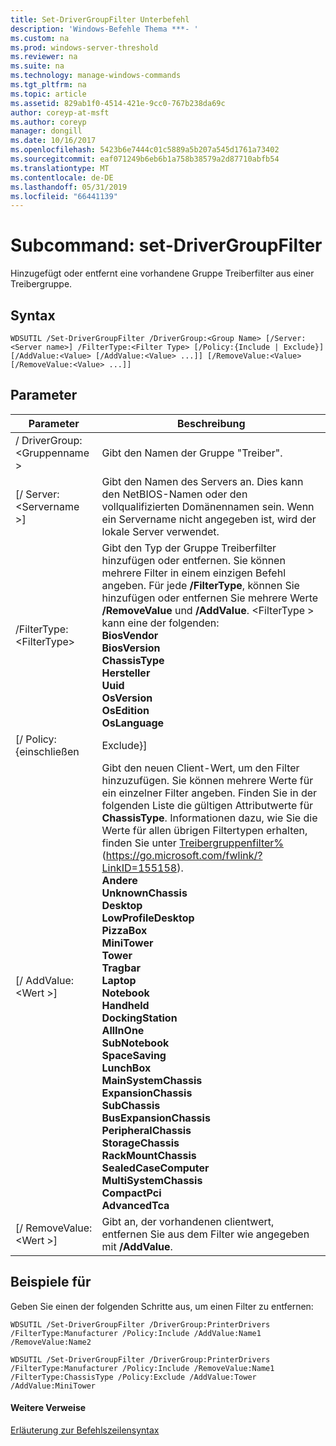 ```yaml
---
title: Set-DriverGroupFilter Unterbefehl
description: 'Windows-Befehle Thema ***- '
ms.custom: na
ms.prod: windows-server-threshold
ms.reviewer: na
ms.suite: na
ms.technology: manage-windows-commands
ms.tgt_pltfrm: na
ms.topic: article
ms.assetid: 829ab1f0-4514-421e-9cc0-767b238da69c
author: coreyp-at-msft
ms.author: coreyp
manager: dongill
ms.date: 10/16/2017
ms.openlocfilehash: 5423b6e7444c01c5889a5b207a545d1761a73402
ms.sourcegitcommit: eaf071249b6eb6b1a758b38579a2d87710abfb54
ms.translationtype: MT
ms.contentlocale: de-DE
ms.lasthandoff: 05/31/2019
ms.locfileid: "66441139"
---
```

# <a name="subcommand-set-drivergroupfilter"></a>Subcommand: set-DriverGroupFilter



Hinzugefügt oder entfernt eine vorhandene Gruppe Treiberfilter aus einer Treibergruppe.

## <a name="syntax"></a>Syntax

```
WDSUTIL /Set-DriverGroupFilter /DriverGroup:<Group Name> [/Server:<Server name>] /FilterType:<Filter Type> [/Policy:{Include | Exclude}] [/AddValue:<Value> [/AddValue:<Value> ...]] [/RemoveValue:<Value> [/RemoveValue:<Value> ...]]
```

## <a name="parameters"></a>Parameter

|         Parameter          |                                                                                                                                                                                                                                                                                                                                                                                                                                                                               Beschreibung                                                                                                                                                                                                                                                                                                                                                                                                                                                                               |
|----------------------------|-------------------------------------------------------------------------------------------------------------------------------------------------------------------------------------------------------------------------------------------------------------------------------------------------------------------------------------------------------------------------------------------------------------------------------------------------------------------------------------------------------------------------------------------------------------------------------------------------------------------------------------------------------------------------------------------------------------------------------------------------------------------------------------------------------------------------------------------------------------------------------------------------------------------------------------------------------------------------|
| / DriverGroup:\<Gruppenname > |                                                                                                                                                                                                                                                                                                                                                                                                                                                                 Gibt den Namen der Gruppe "Treiber".                                                                                                                                                                                                                                                                                                                                                                                                                                                                 |
|  [/ Server:\<Servername >]  |                                                                                                                                                                                                                                                                                                                                                                                                                Gibt den Namen des Servers an. Dies kann den NetBIOS-Namen oder den vollqualifizierten Domänennamen sein. Wenn ein Servername nicht angegeben ist, wird der lokale Server verwendet.                                                                                                                                                                                                                                                                                                                                                                                                                 |
| /FilterType:\<FilterType>  |                                                                                                                                                                                                                                                                       Gibt den Typ der Gruppe Treiberfilter hinzufügen oder entfernen. Sie können mehrere Filter in einem einzigen Befehl angeben. Für jede **/FilterType**, können Sie hinzufügen oder entfernen Sie mehrere Werte **/RemoveValue** und **/AddValue**. \<FilterType > kann eine der folgenden:</br>**BiosVendor**</br>**BiosVersion**</br>**ChassisType**</br>**Hersteller**</br>**Uuid**</br>**OsVersion**</br>**OsEdition**</br>**OsLanguage**                                                                                                                                                                                                                                                                        |
|     [/ Policy: {einschließen      |                                                                                                                                                                                                                                                                                                                                                                                                                                                                                Exclude}]                                                                                                                                                                                                                                                                                                                                                                                                                                                                                |
|    [/ AddValue:\<Wert >]    | Gibt den neuen Client-Wert, um den Filter hinzuzufügen. Sie können mehrere Werte für ein einzelner Filter angeben. Finden Sie in der folgenden Liste die gültigen Attributwerte für **ChassisType**. Informationen dazu, wie Sie die Werte für allen übrigen Filtertypen erhalten, finden Sie unter [Treibergruppenfilter%](https://go.microsoft.com/fwlink/?LinkID=155158) (<https://go.microsoft.com/fwlink/?LinkID=155158>).</br>**Andere**</br>**UnknownChassis**</br>**Desktop**</br>**LowProfileDesktop**</br>**PizzaBox**</br>**MiniTower**</br>**Tower**</br>**Tragbar**</br>**Laptop**</br>**Notebook**</br>**Handheld**</br>**DockingStation**</br>**AllInOne**</br>**SubNotebook**</br>**SpaceSaving**</br>**LunchBox**</br>**MainSystemChassis**</br>**ExpansionChassis**</br>**SubChassis**</br>**BusExpansionChassis**</br>**PeripheralChassis**</br>**StorageChassis**</br>**RackMountChassis**</br>**SealedCaseComputer**</br>**MultiSystemChassis**</br>**CompactPci**</br>**AdvancedTca** |
|  [/ RemoveValue:\<Wert >]   |                                                                                                                                                                                                                                                                                                                                                                                                                                     Gibt an, der vorhandenen clientwert, entfernen Sie aus dem Filter wie angegeben mit **/AddValue**.                                                                                                                                                                                                                                                                                                                                                                                                                                      |

## <a name="BKMK_examples"></a>Beispiele für

Geben Sie einen der folgenden Schritte aus, um einen Filter zu entfernen:
```
WDSUTIL /Set-DriverGroupFilter /DriverGroup:PrinterDrivers /FilterType:Manufacturer /Policy:Include /AddValue:Name1 /RemoveValue:Name2
```
```
WDSUTIL /Set-DriverGroupFilter /DriverGroup:PrinterDrivers /FilterType:Manufacturer /Policy:Include /RemoveValue:Name1 /FilterType:ChassisType /Policy:Exclude /AddValue:Tower /AddValue:MiniTower
```

#### <a name="additional-references"></a>Weitere Verweise

[Erläuterung zur Befehlszeilensyntax](command-line-syntax-key.md)